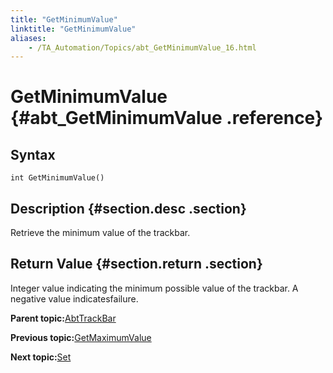 ```yaml
--- 
title: "GetMinimumValue"
linktitle: "GetMinimumValue"
aliases: 
    - /TA_Automation/Topics/abt_GetMinimumValue_16.html
---
```

# GetMinimumValue {#abt_GetMinimumValue .reference}

## Syntax

`int GetMinimumValue()`

## Description {#section.desc .section}

Retrieve the minimum value of the trackbar.

## Return Value {#section.return .section}

Integer value indicating the minimum possible value of the trackbar. A negative value indicatesfailure.

**Parent topic:**[AbtTrackBar](../../TA_Automation/Topics/abt_AbtTrackBar.html)

**Previous topic:**[GetMaximumValue](../../TA_Automation/Topics/abt_GetMaximumValue_16.html)

**Next topic:**[Set](../../TA_Automation/Topics/abt_Set_16.html)


